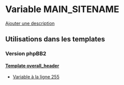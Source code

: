 # Variable MAIN_SITENAME
[Ajouter une description](https://fa-tvars.appspot.com/var/MAIN_SITENAME)

## Utilisations dans les templates

### Version phpBB2

#### [Template overall_header](subsilver/overall_header.md)
* [Variable &agrave; la ligne 255](../subsilver/overall_header.tpl#L255)